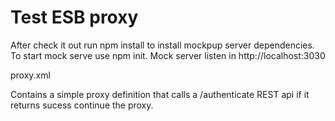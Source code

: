 # Test ESB proxy 

After check it out run npm install to install mockpup server dependencies. To start mock serve use npm init. Mock server listen in http://localhost:3030

proxy.xml 

Contains a simple proxy definition that calls a /authenticate REST api if it returns sucess continue the proxy. 

